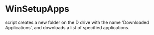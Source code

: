 # WinSetupApps
script creates a new folder on the D drive with the name 'Downloaded Applications', and downloads a list of specified applications.
